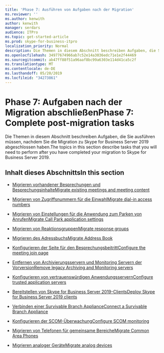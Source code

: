```yaml
---
title: 'Phase 7: Ausführen von Aufgaben nach der Migration'
ms.reviewer: ''
ms.author: kenwith
author: kenwith
manager: serdars
audience: ITPro
ms.topic: get-started-article
ms.prod: skype-for-business-itpro
localization_priority: Normal
description: Die Themen in diesem Abschnitt beschreiben Aufgaben, die Sie ausführen müssen, nachdem Sie die Migration zu Skype for Business Server 2019 abgeschlossen haben.
ms.openlocfilehash: 34977674966ab7c52e14a3036edc71e1e2f44469
ms.sourcegitcommit: ab47ff88f51a96aaf8bc99a6303e114d41ca5c2f
ms.translationtype: MT
ms.contentlocale: de-DE
ms.lasthandoff: 05/20/2019
ms.locfileid: "34273861"
---
```

# <a name="phase-7-complete-post-migration-tasks"></a><span data-ttu-id="23de1-103">Phase 7: Aufgaben nach der Migration abschließen</span><span class="sxs-lookup"><span data-stu-id="23de1-103">Phase 7: Complete post-migration tasks</span></span>

<span data-ttu-id="23de1-104">Die Themen in diesem Abschnitt beschreiben Aufgaben, die Sie ausführen müssen, nachdem Sie die Migration zu Skype for Business Server 2019 abgeschlossen haben.</span><span class="sxs-lookup"><span data-stu-id="23de1-104">The topics in this section describe tasks that you will need to perform after you have completed your migration to Skype for Business Server 2019.</span></span>
  
## <a name="in-this-section"></a><span data-ttu-id="23de1-105">Inhalt dieses Abschnitts</span><span class="sxs-lookup"><span data-stu-id="23de1-105">In this section</span></span>

- [<span data-ttu-id="23de1-106">Migrieren vorhandener Besprechungen und Besprechungsinhalte</span><span class="sxs-lookup"><span data-stu-id="23de1-106">Migrate existing meetings and meeting content</span></span>](migrate-existing-meetings-and-meeting-content.md)
    
- [<span data-ttu-id="23de1-107">Migrieren von Zugriffsnummern für die Einwahl</span><span class="sxs-lookup"><span data-stu-id="23de1-107">Migrate dial-in access numbers</span></span>](migrate-dial-in-access-numbers.md)
    
- [<span data-ttu-id="23de1-108">Migrieren von Einstellungen für die Anwendung zum Parken von Anrufen</span><span class="sxs-lookup"><span data-stu-id="23de1-108">Migrate Call Park application settings</span></span>](migrate-call-park-application-settings.md)
    
- [<span data-ttu-id="23de1-109">Migrieren von Reaktionsgruppen</span><span class="sxs-lookup"><span data-stu-id="23de1-109">Migrate response groups</span></span>](migrate-response-groups.md)
    
- [<span data-ttu-id="23de1-110">Migrieren des Adressbuchs</span><span class="sxs-lookup"><span data-stu-id="23de1-110">Migrate Address Book</span></span>](migrate-address-book.md)
    
- [<span data-ttu-id="23de1-111">Konfigurieren der Seite für den Besprechungsbeitritt</span><span class="sxs-lookup"><span data-stu-id="23de1-111">Configure the meeting join page</span></span>](configure-the-meeting-join-page.md)
    
- [<span data-ttu-id="23de1-112">Entfernen von Archivierungsservern und Monitoring Servern der Vorversion</span><span class="sxs-lookup"><span data-stu-id="23de1-112">Remove legacy Archiving and Monitoring servers</span></span>](remove-legacy-archiving-and-monitoring-servers.md)
    
- [<span data-ttu-id="23de1-113">Konfigurieren von vertrauenswürdigen Anwendungsservern</span><span class="sxs-lookup"><span data-stu-id="23de1-113">Configure trusted application servers</span></span>](configure-trusted-application-servers.md)
    
- [<span data-ttu-id="23de1-114">Bereitstellen von Skype for Business Server 2019-Clients</span><span class="sxs-lookup"><span data-stu-id="23de1-114">Deploy Skype for Business Server 2019 clients</span></span>](deploy-clients.md)
    
- [<span data-ttu-id="23de1-115">Verbinden einer Survivable Branch Appliance</span><span class="sxs-lookup"><span data-stu-id="23de1-115">Connect a Survivable Branch Appliance</span></span>](connect-a-survivable-branch-appliance.md)
    
- [<span data-ttu-id="23de1-116">Konfigurieren der SCOM-Überwachung</span><span class="sxs-lookup"><span data-stu-id="23de1-116">Configure SCOM monitoring</span></span>](configure-scom-monitoring.md)
    
- [<span data-ttu-id="23de1-117">Migrieren von Telefonen für gemeinsame Bereiche</span><span class="sxs-lookup"><span data-stu-id="23de1-117">Migrate Common Area Phones</span></span>](migrate-common-area-phones.md)
    
- [<span data-ttu-id="23de1-118">Migrieren analoger Geräte</span><span class="sxs-lookup"><span data-stu-id="23de1-118">Migrate analog devices</span></span>](migrate-analog-devices.md)
    

